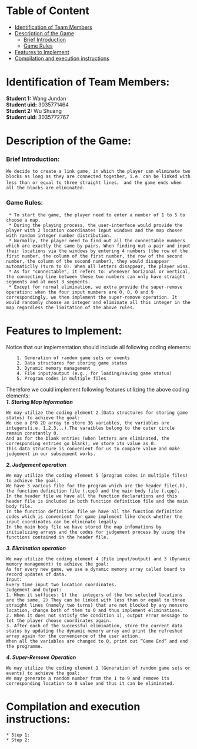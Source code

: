 # Table of Content
* [Identification of Team Members](https://github.com/WangJundan/COMP2113-Group-Project-Modified-Link-Game/blob/main/README.MD#identification-of-team-members)
* [Description of the Game](https://github.com/WangJundan/COMP2113-Group-Project-Modified-Link-Game/blob/main/README.MD#description-of-the-game)
    * [Brief Introduction](https://github.com/WangJundan/COMP2113-Group-Project-Modified-Link-Game/blob/main/README.MD#brief-introduction)
    * [Game Rules](https://github.com/WangJundan/COMP2113-Group-Project-Modified-Link-Game/blob/main/README.MD#game-rules)
* [Features to Implement](https://github.com/WangJundan/COMP2113-Group-Project-Modified-Link-Game/blob/main/README.MD#features-to-implement)
* [Compilation and execution instructions](https://github.com/WangJundan/COMP2113-Group-Project-Modified-Link-Game/blob/main/README.MD#compilation-and-execution-instructions)
# Identification of Team Members: 
   **Student 1:** Wang Jundan  
   **Student uid:** 3035771464  
   **Student 2:** Wu Shuang  
   **Student uid:** 3035772767
# Description of the Game:
  ### Brief Introduction:
    We decide to create a link game, in which the player can eliminate two blocks as long as they are connected together, i.e. can be linked with less than or equal to three straight lines， and the game ends when all the blocks are eliminated.

  
  
  ### Game Rules:
     * To start the game, the player need to enter a number of 1 to 5 to choose a map.
     * During the playing process, the user-interfece would provide the player with 2 location coordinates input windows and the map chosen with random integer number distribution.
     * Normally, the player need to find out all the connectable numbers which are exactly the same by pairs. When finding out a pair and input their locations via the windows by entering 4 numbers (the row of the first number, the column of the first number, the row of the second number, the column of the second number), they would disappear automaticlly (turn to 0). When all letters disappear, the player wins.  
     * As for "connectable", it refers to: whenever horizonal or vertical, the connecting line between these two numbers can only have straight segments and at most 3 segments. 
     * Except for normal elimination, we extra provide the super-remove operation: when the four input numbers are 0, 0, 0 and 9 correspondingly, we then implement the super-remove operation. It would randomly choose an integer and eliminate all this integer in the map regardless the limitation of the above rules.
     

# Features to Implement:
Notice that our implementation should include all following coding elements:
```
    1. Generation of random game sets or events
    2. Data structures for storing game status
    3. Dynamic memory management
    4. File input/output (e.g., for loading/saving game status)
    5. Program codes in multiple files
 ```
Therefore we could implement following features utilizing the above coding elements:  
***1. Storing Map Information***  
```
We may utilize the coding element 2 (Data structures for storing game status) to achieve the goal:  
We use a 8*8 2D array to store 36 variables, the variables are integers(i.e. 1,2,3...).The varaibles belong to the outer circle remain constantly 0.
And as for the blank entries (when letters are eliminated, the corresponding entries go blank), we store its value as 0.
This data structure is convenient for us to compare value and make judgement in our subsequent works.
```
***2. Judgement operation***  
```
We may utilize the coding element 5 (program codes in multiple files) to achieve the goal:
We have 3 various file for the program which are the header file(.h), the function definition file (.cpp) and the main body file (.cpp).
In the header file we have all the function declarations and this header file is included in both function definition file and the main body file.
In the function definition file we have all the function definition codes which is convenient for game implement like check whether the input coordinates can be eliminate legally
In the main body file we have stored the map infomations by initializing arrays and the codes for judgement process by using the functions contained in the header file.
```

***3. Elimination operation***  
```
We may utilize the coding element 4 (File input/output) and 3 (Dynamic memory management) to achieve the goal:  
As for every new game, we use a dynamic memory array called board to record updates of data.
Input:  
Every time input two location coordinates.  
Judgement and Output:  
1. When it suffices: 1) the  integers of the two selected locations are the same, 2) They can be linked with less than or equal to three straight lines (namely two turns) that are not blocked by any nonzero location, change both of them to 0 and thus implement eliminations.  
2. When it does not satisfy the condition 1), output error message to let the player choose coordinates again.
3. After each of the successful elimination, store the current data status by updating the dynamic memory array and print the refreshed array again for the convenience of the user action.
When all the variables are changed to 0, print out “Game End” and end the programme.
```

***4. Super-Remove Operation***  
```
We may utilize the coding element 1 (Generation of random game sets or events) to achieve the goal:   
We may generate a random number from the 1 to 9 and remove its corresponding location to 0 value and thus it can be eliminated.
```

# Compilation and execution instructions:
```
* Step 1:
* Step 2:
```

